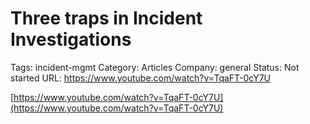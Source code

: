 # Three traps in Incident Investigations

Tags: incident-mgmt
Category: Articles
Company: general
Status: Not started
URL: https://www.youtube.com/watch?v=TqaFT-0cY7U

[https://www.youtube.com/watch?v=TqaFT-0cY7U](https://www.youtube.com/watch?v=TqaFT-0cY7U)